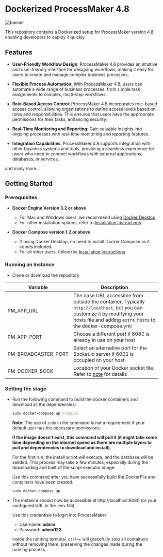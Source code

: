 # Dockerized ProcessMaker 4.8

![banner](https://i.imgur.com/0BF6qb1.png)

This repository contains a Dockerized setup for ProcessMaker version 4.8, enabling developers to deploy it quickly.

## Features

- **User-Friendly Workflow Design**: ProcessMaker 4.8 provides an intuitive and user-friendly interface for designing workflows, making it easy for users to create and manage complex business processes.

- **Flexible Process Automation**: With ProcessMaker 4.8, users can automate a wide range of business processes, from simple task assignments to complex, multi-step workflows.

- **Role-Based Access Control**: ProcessMaker 4.8 incorporates role-based access control, allowing organizations to define access levels based on roles and responsibilities. This ensures that users have the appropriate permissions for their tasks, enhancing security.

- **Real-Time Monitoring and Reporting**: Gain valuable insights into ongoing processes with real-time monitoring and reporting features.

- **Integration Capabilities**: ProcessMaker 4.8 supports integration with other business systems and tools, providing a seamless experience for users who need to connect workflows with external applications, databases, or services.

and many more...

## Getting Started

### Prerequisites
- **Docker Engine Version 3.2 or above**
  - For Mac and Windows users, we recommend using [Docker Desktop](https://www.docker.com/products/docker-desktop)
  - For other installation options, refer to [Installation Instructions](https://docs.docker.com/engine/install/)
  
- **Docker Compose version 1.2 or above**
  - If using Docker Desktop, no need to install Docker Compose as it comes included.
  - For all other users, follow the [Installation Instructions](https://docs.docker.com/compose/install/)

### Running an Instance

- Clone or download the repository

| Variable | Description |
| --- | --- |
| PM_APP_URL | The base URL accessible from outside the container. Typically `http://localhost`, but you can customize it by modifying your hosts file and adding `extra_hosts` to the docker-compose.yml |
| PM_APP_PORT | Choose a different port if 8080 is already in use on your host |
| PM_BROADCASTER_PORT | Select an alternative port for the Socket.io server if 6001 is occupied on your host |
| PM_DOCKER_SOCK | Location of your Docker socket file. Refer to [note](#bind-mounting-the-docker-socket) for details |

### Setting the stage

- Run the following command to build the docker containers and download all the dependencies:

  ```bash
  sudo docker-compose up --build
  ```

  **Note:** The use of `sudo` in the command is not a requirement if your default user has the necessary permissions.
  
  **If the image doesn't exist, this command will pull it (it might take some time depending on the internet speed as there are multiple layers to pull and dependencies to download and install).**

    For the first run, the install script will execute, and the database will be seeded. This process may take a few minutes, especially during the downloading and built of the script executor image.

    Use this command after you have successfully build the DockerFile and containers have been created.

    ```bash
    sudo docker-compose up
    ```

-  The instance should now be accessible at http://localhost:8080 (or your configured URL in the .env file).

  
    Use this credentials to login into ProcessMaker:
    - Username: **admin**
    - Password: **admin123**

    Inside the running terminal, `ctrl+c` will gracefully stop all containers without removing them, preserving the changes made during the running process.
